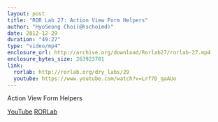 ```yaml
---
layout: post
title: "ROR Lab 27: Action View Form Helpers"
author: "HyoSeong Choi(@hschoimd)"
date: 2012-12-29
duration: "49:27"
type: "video/mp4"
enclosure_url: http://archive.org/download/Rorlab27/rorlab-27.mp4
enclosure_bytes_size: 263923701
link:
  rorlab: http://rorlab.org/dry_labs/29
  youtube: https://www.youtube.com/watch?v=Lrf7D_qaAUo
---
```


<p>Action View Form Helpers</p>

<div class="btn-group">
  <a class="btn btn-default btn-xs" href="{{ page.link.youtube }}">YouTube</a>
  <a class="btn btn-default btn-xs" href="{{ page.link.rorlab }}">RORLab</a>
</div>